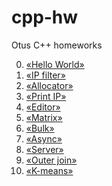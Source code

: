 # cpp-hw
Otus C++ homeworks

0) [«Hello World»](./helloworld)
1) [«IP filter»](./ip_filter)
2) [«Allocator»](./allocator)
3) [«Print IP»](./print_ip)
4) [«Editor»](./editor)
5) [«Matrix»](./matrix)
6) [«Bulk»](./bulk)
8) [«Async»](./async)
9) [«Server»](./async)
10) [«Outer join»](./join_server)
11) [«K-means»](./kkmeans)
